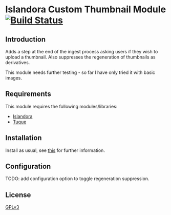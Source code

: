 # Islandora Custom Thumbnail Module [![Build Status](https://travis-ci.org/pgmccann/islandora_custom_thumbnail.svg?branch=master)](https://travis-ci.org/pgmccann/islandora_custom_thumbnail)

## Introduction

Adds a step at the end of the ingest process asking users if they wish to upload a thumbnail. Also suppresses the regeneration of thumbnails as derivatives.

This module needs further testing - so far I have only tried it with basic images.

## Requirements

This module requires the following modules/libraries:

* [Islandora](https://github.com/islandora/islandora)
* [Tuque](https://github.com/islandora/tuque)

## Installation

Install as usual, see [this](https://drupal.org/documentation/install/modules-themes/modules-7) for further information.

## Configuration

TODO: add configuration option to toggle regeneration suppression.

## License

[GPLv3](http://www.gnu.org/licenses/gpl-3.0.txt)
